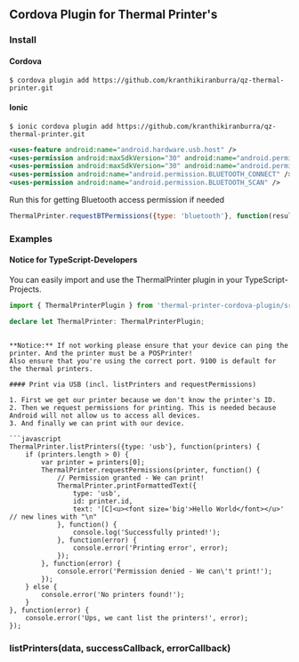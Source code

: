 ## Cordova Plugin for Thermal Printer's


### Install

#### Cordova

    $ cordova plugin add https://github.com/kranthikiranburra/qz-thermal-printer.git

#### Ionic

    $ ionic cordova plugin add https://github.com/kranthikiranburra/qz-thermal-printer.git


```xml
<uses-feature android:name="android.hardware.usb.host" />
<uses-permission android:maxSdkVersion="30" android:name="android.permission.BLUETOOTH" />
<uses-permission android:maxSdkVersion="30" android:name="android.permission.BLUETOOTH_ADMIN" />
<uses-permission android:name="android.permission.BLUETOOTH_CONNECT" />
<uses-permission android:name="android.permission.BLUETOOTH_SCAN" />
```

Run this for getting Bluetooth access permission if needed

```javascript
ThermalPrinter.requestBTPermissions({type: 'bluetooth'}, function(result){ console.log(result) }, function(error){ console.log(error) });
```

### Examples

#### Notice for TypeScript-Developers

You can easily import and use the ThermalPrinter plugin in your TypeScript-Projects.

```typescript
import { ThermalPrinterPlugin } from 'thermal-printer-cordova-plugin/src';

declare let ThermalPrinter: ThermalPrinterPlugin;
```
```

**Notice:** If not working please ensure that your device can ping the printer. And the printer must be a POSPrinter!
Also ensure that you're using the correct port. 9100 is default for the thermal printers.

#### Print via USB (incl. listPrinters and requestPermissions)

1. First we get our printer because we don't know the printer's ID.
2. Then we request permissions for printing. This is needed because Android will not allow us to access all devices.
3. And finally we can print with our device.

```javascript
ThermalPrinter.listPrinters({type: 'usb'}, function(printers) {
    if (printers.length > 0) {
        var printer = printers[0];
        ThermalPrinter.requestPermissions(printer, function() {
            // Permission granted - We can print!
            ThermalPrinter.printFormattedText({
                type: 'usb',
                id: printer.id,
                text: '[C]<u><font size='big'>Hello World</font></u>' // new lines with "\n"
            }, function() {
                console.log('Successfully printed!');
            }, function(error) {
                console.error('Printing error', error);
            });
        }, function(error) {
            console.error('Permission denied - We can\'t print!');
        });
    } else {
        console.error('No printers found!');
    }
}, function(error) {
    console.error('Ups, we cant list the printers!', error);
});
```

### listPrinters(data, successCallback, errorCallback)

